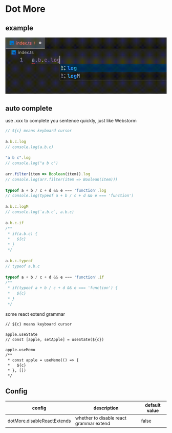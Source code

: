 # Dot More

## example
![example](assets/example.gif)

## auto complete
use .xxx to complete you sentence quickly, just like Webstorm
```js
// ${c} means keyboard cursor

a.b.c.log    
// console.log(a.b.c)

"a b c".log
// console.log("a b c")

arr.filter(item => Boolean(item)).log
// console.log(arr.filter(item => Boolean(item)))

typeof a + b / c + d && e === 'function'.log
// console.log(typeof a + b / c + d && e === 'function')

a.b.c.logM 
// console.log(`a.b.c`, a.b.c)

a.b.c.if    
/**
 * if(a.b.c) {
 *   ${c}
 * }
 */

a.b.c.typeof
// typeof a.b.c

typeof a + b / c + d && e === 'function'.if
/**
 * if(typeof a + b / c + d && e === 'function') {
 *   ${c}
 * }
 */

```
some react extend grammar
```tsx
// ${c} means keyboard cursor

apple.useState
// const [apple, setApple] = useState(${c})

apple.useMemo
/**
 * const apple = useMemo(() => {
 *   ${c}
 * }, [])
 */
```

## Config
|config|description|default value|
|---|---|---|
|dotMore.disableReactExtends|whether to disable react grammar extend|false|